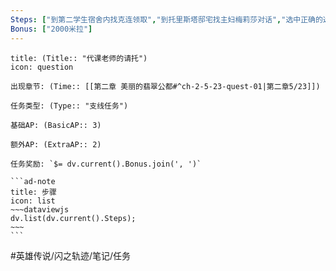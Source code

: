 ```yaml
---
Steps: ["到第二学生宿舍内找克连领取","到托里斯塔邸宅找主妇梅莉莎对话","选中正确的选项: 约50年前, C·爱普斯泰恩博士, 火药式的枪和大炮等武器", "剧情后结束任务"]
Bonus: ["2000米拉"]
---
```

`````ad-question
title: (Title:: "代课老师的请托")
icon: question

出现章节: (Time:: [[第二章 美丽的翡翠公都#^ch-2-5-23-quest-01|第二章5/23]])

任务类型: (Type:: "支线任务")

基础AP: (BasicAP:: 3)

额外AP: (ExtraAP:: 2)

任务奖励: `$= dv.current().Bonus.join(', ')`

```ad-note
title: 步骤
icon: list
~~~dataviewjs
dv.list(dv.current().Steps);
~~~
```
`````

#英雄传说/闪之轨迹/笔记/任务